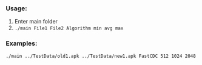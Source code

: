 ### Usage:

1. Enter main folder
2. ```./main File1 File2 Algorithm min avg max```

### Examples:

```
./main ../TestData/old1.apk ../TestData/new1.apk FastCDC 512 1024 2048
```